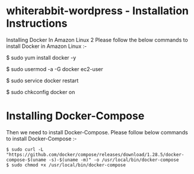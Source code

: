 whiterabbit-wordpress - Installation Instructions
================


Installing Docker In Amazon Linux 2
Please follow the below commands to install Docker in Amazon Linux :-

$ sudo yum install docker -y

$ sudo usermod -a -G docker ec2-user

$ sudo service docker restart

$ sudo chkconfig docker on



Installing Docker-Compose
=========
Then we need to install Docker-Compose. Please follow below commands to install Docker-Compose :-

```
$ sudo curl -L "https://github.com/docker/compose/releases/download/1.28.5/docker-compose-$(uname -s)-$(uname -m)" -o /usr/local/bin/docker-compose
$ sudo chmod +x /usr/local/bin/docker-compose
```

